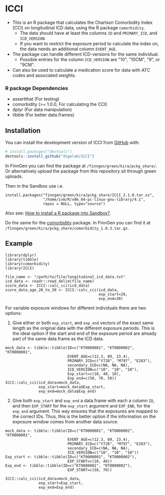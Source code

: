 # ICCI

<!-- badges: start -->
<!-- badges: end -->

- This is an R package that calculates the Charlson Comorbidity Index (CCI) on longitudinal ICD data, using the R package `comorbidity`. 
    - The data should have at least the columns `ID` and `PRIMARY_ICD`, and `ICD_VERSION`.
    - If you want to restrict the exposure period to calculate the index on, the data needs an additional column `EVENT_AGE`.
- The package can handle different ICD-versions for the same individual.
    - Possible entries for the column `ICD_VERSION` are "10", "10CM", "9", or "9CM".
- Can also be used to calculate a medication score for data with ATC codes and associated weights.

### R package Dependencies

- assertthat (For testing)
- comorbidity (>= 1.0.0, For calculating the CCI)
- dplyr (For data manipulation)
- tibble (For better data.frames)


## Installation

You can install the development version of ICCI from [GitHub](https://github.com/) with:

``` r
# install.packages("devtools")
devtools::install_github("dsgelab/ICCI")
```

In FinnGen you can find the package at `/finngen/green/kira/pckg_share/`. Or alternatively upload the package from this repository sit through green uploads.

Then in the Sandbox use i.e.

```{r example}
install.packages("finngen/green/kira/pckg_share/ICCI_2.1.0.tar.xz",
                 "/home/ivm/R/x86_64-pc-linux-gnu-library/4.1",
                 repos = NULL, type="source")
```

Also see: [How to install a R package into Sandbox?](https://finngen.gitbook.io/finngen-analyst-handbook/working-in-the-sandbox/quirks-and-features/how-to-upload-to-your-own-ivm-via-finngen-green/my-r-package-doesnt-exist-in-finngen-sandbox-r-rstudio.-how-can-i-get-a-new-r-package-to-finngen). 

Do the same for the [comorbidity](https://cran.r-project.org/web/packages/comorbidity/) package. In FinnGen you can find it at `/finngen/green/kira/pckg_share/comorbidity_1.0.3.tar.gz`.

## Example

```{r example}
library(dplyr)
library(tibble)
library(comorbidity)
library(ICCI)

file_name <- "/path/to/file/longitudinal_icd_data.txt"
icd_data <- readr::read_delim(file_name)
score_data <- ICCI::calc_cci(icd_data)
score_data_age_20_to_30 <- ICCI::calc_cci(icd_data, 
                                          exp_start=20,
                                          exp_end=30)
```

For variable exposure windows for different individuals there are two options:

1. Give either or both `exp_start`, and `exp_end` vectors of the exact same length as the
original data with the  different exposure periods. This is the ideal option if the start and end of the expsoure period are already part of the same data.frame as the ICD data.

```{r example}
mock_data <- tibble::tibble(ID=c("KT0000001", "KT0000002", "KT0000001", 
                            EVENT_AGE=c(12.3, 89, 23.4), 
                            PRIMARY_ICD=c("Y728", "M797", "E283"), 
                            secondary_ICD=c(NA, NA, NA), 
                            ICD_VERSION=c("10", "10", "10"),
                            Exp_start=c(10, 40, 10),
                            Exp_end=c(50, 70, 50))
ICCI::calc_cci(icd_data=mock_data,
               exp_start=mock_data$Exp_start,
               exp_end=mock_data$Exp_end)
```

2. Give both `exp_start` and `exp_end`  a data.frame with each a column `ID`, and then `EXP_START` for the `exp_start` argument and `EXP_END`, for the `exp_end` argument. This way ensures that the exposures are mapped to the correct IDs. Thus, this is the better option if the information on the exposure window comes from another data source. 

```{r example}
mock_data <- tibble::tibble(ID=c("KT0000001", "KT0000002", "KT0000001", 
                            EVENT_AGE=c(12.3, 89, 23.4), 
                            PRIMARY_ICD=c("Y728", "M797", "E283"), 
                            secondary_ICD=c(NA, NA, NA), 
                            ICD_VERSION=c("10", "10", "10"))
Exp_start <- tibble::tibble(ID=c("KT0000001", "KT0000002"),
                            EXP_START=c(10, 40))
Exp_end <- tibble::tibble(ID=c("KT0000001", "KT0000002"),
                            EXP_START=c(50, 70))

ICCI::calc_cci(icd_data=mock_data,
               exp_start=Exp_start,
               exp_end=Exp_end)
```